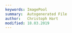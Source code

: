 ```yaml
---
keywords: ImagePool
summary:  Autogenerated File
author:   Christoph Hart
modified: 18.03.2019
---
```

